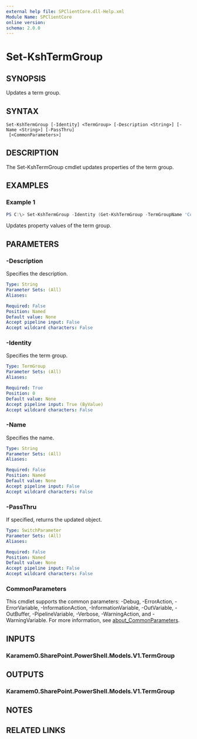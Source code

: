 ```yaml
---
external help file: SPClientCore.dll-Help.xml
Module Name: SPClientCore
online version:
schema: 2.0.0
---
```


# Set-KshTermGroup

## SYNOPSIS
Updates a term group.

## SYNTAX

```
Set-KshTermGroup [-Identity] <TermGroup> [-Description <String>] [-Name <String>] [-PassThru]
 [<CommonParameters>]
```

## DESCRIPTION
The Set-KshTermGroup cmdlet updates properties of the term group.

## EXAMPLES

### Example 1
```powershell
PS C:\> Set-KshTermGroup -Identity (Get-KshTermGroup -TermGroupName 'Company') -Name 'Location'
```

Updates property values of the term group.

## PARAMETERS

### -Description
Specifies the description.

```yaml
Type: String
Parameter Sets: (All)
Aliases:

Required: False
Position: Named
Default value: None
Accept pipeline input: False
Accept wildcard characters: False
```

### -Identity
Specifies the term group.

```yaml
Type: TermGroup
Parameter Sets: (All)
Aliases:

Required: True
Position: 0
Default value: None
Accept pipeline input: True (ByValue)
Accept wildcard characters: False
```

### -Name
Specifies the name.

```yaml
Type: String
Parameter Sets: (All)
Aliases:

Required: False
Position: Named
Default value: None
Accept pipeline input: False
Accept wildcard characters: False
```

### -PassThru
If specified, returns the updated object.

```yaml
Type: SwitchParameter
Parameter Sets: (All)
Aliases:

Required: False
Position: Named
Default value: None
Accept pipeline input: False
Accept wildcard characters: False
```

### CommonParameters
This cmdlet supports the common parameters: -Debug, -ErrorAction, -ErrorVariable, -InformationAction, -InformationVariable, -OutVariable, -OutBuffer, -PipelineVariable, -Verbose, -WarningAction, and -WarningVariable. For more information, see [about_CommonParameters](http://go.microsoft.com/fwlink/?LinkID=113216).

## INPUTS

### Karamem0.SharePoint.PowerShell.Models.V1.TermGroup

## OUTPUTS

### Karamem0.SharePoint.PowerShell.Models.V1.TermGroup

## NOTES

## RELATED LINKS

